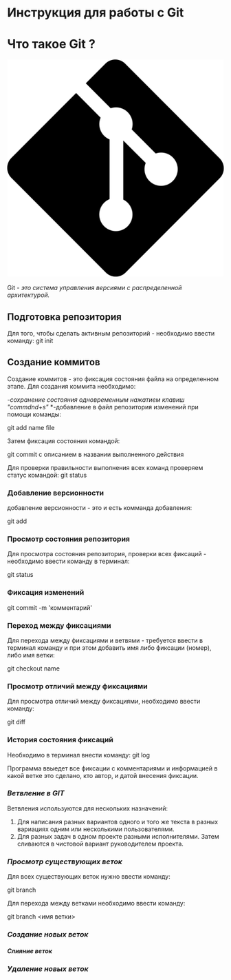 # **Инструкция для работы с Git** 

# Что такое Git ?

![логотип](git_logo.jpg)

Git - *это система управления версиями с распределенной архитектурой.*

## **Подготовка репозитория**
Для того, чтобы сделать активным репозиторий - необходимо ввести команду:
git init
## **Создание коммитов**
Создание коммитов - это фиксация состояния файла на определенном этапе. Для создания коммита необходимо:
    
    
    
*-сохранение состояния одновременным нажатием клавиш "commdnd+s"*
*-добавление в файл репозитория изменений при помощи команды:

git add  name file

Затем фиксация состояния командой:

git commit с описанием в названии выполненного действия

Для проверки правильности выполнения всех команд проверяем статус командой: 
git status
### **Добавление версионности**
добавление версионности - это и есть комманда добавления:

git add


### **Просмотр состояния репозитория**
Для просмотра состояния репозитория, проверки всех фиксаций - необходимо ввести команду в терминал: 

git status

### **Фиксация изменений**

git commit -m 'комментарий' 

### **Переход между фиксациями**
Для перехода между фиксациями и ветвями - требуется ввести в терминал команду и при этом добавить имя либо фиксации (номер), либо имя ветки:

git checkout name 


### **Просмотр отличий между фиксациями**

Для просмотра отличий между фиксациями, необходимо ввести команду:

git diff


### **История состояния фиксаций**
Необходимо в терминал внести команду:
git log

Программа ввыедет все фиксации с комментариями и информацией в какой ветке это сделано, кто автор, и датой внесения фиксации.


### ***Ветвление в GIT***
Ветвления используются  для нескольких назначений:

1. Для написания разных вариантов одного и того же текста в разных вариациях одним или несколькими пользователями.
2. Для разных задач в одном проекте разными исполнителями. Затем сливаются в чистовой вариант руководителем проекта.


### ***Просмотр существующих веток***

Для всех существующих веток нужно ввести команду:

git branch

Для перехода между ветками необходимо ввести команду:

git branch <имя ветки>

### ***Создание новых веток***


#### ***Слияние веток***

### ***Удаление новых веток***
